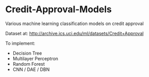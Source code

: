 # Credit-Approval-Models
Various machine learning classification models on credit approval

Dataset at: http://archive.ics.uci.edu/ml/datasets/Credit+Approval


To implement:
- Decision Tree
- Multilayer Perceptron
- Random Forest
- CNN / DAE / DBN

